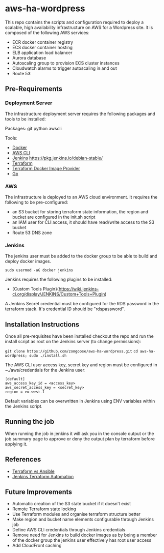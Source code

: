 # aws-ha-wordpress #
This repo contains the scripts and configuration required to deploy a scalable, high availability infrastructure on AWS for a Wordpress site. It is composed of the following AWS services:

* ECR docker container registry
* ECS docker container hosting
* ELB application load balancer
* Aurora database
* Autoscaling group to provision ECS cluster instances
* Cloudwatch alarms to trigger autoscaling in and out
* Route 53

## Pre-Requirements ##

### Deployment Server ###
The infrastructure deployment server requires the following packages and tools to be installed:

Packages:
git
python
awscli

Tools:
* [Docker](https://docs.docker.com/engine/installation/linux/ubuntu/#install-using-the-repository)
* [AWS CLI](http://docs.aws.amazon.com/cli/latest/userguide/awscli-install-linux.html#awscli-install-linux-pip)
* [Jenkins](https://www.digitalocean.com/community/tutorials/how-to-install-jenkins-on-ubuntu-16-04) https://pkg.jenkins.io/debian-stable/
* [Terraform](https://www.terraform.io/intro/getting-started/install.html)
* [Terraform Docker Image Provider](https://github.com/zongoose/terraform-provider-docker-image)
* [Go](https://github.com/golang/go/wiki/Ubuntu)

### AWS ###
The infrastructure is deployed to an AWS cloud environment. It requires the following to be pre-configured:

* an S3 bucket for storing terraform state information, the region and bucket are configured in the init.sh script
* an IAM user for CLI access, it should have read/write access to the S3 bucket
* Route 53 DNS zone

### Jenkins ###
The jenkins user must be added to the docker group to be able to build and deploy docker images.

`sudo usermod -aG docker jenkins`

Jenkins requires the following plugins to be installed:

* [Custom Tools Plugin}(https://wiki.jenkins-ci.org/display/JENKINS/Custom+Tools+Plugin)

A Jenkins Secret credential must be configured for the RDS password in the terraform stack. It's credential ID should be "rdspassword".

## Installation Instructions ##
Once all pre-requisites have been installed checkout the repo and run the install script as root on the Jenkins server (to change permissions):

`git clone https://github.com/zongoose/aws-ha-wordpress.git`
`cd aws-ha-wordpress; sudo ./install.sh`

The AWS CLI user access key, secret key and region must be configured in ~./aws/credentials for the Jenkins user:

```
[default]
aws_access_key_id = <access_key>
aws_secret_access_key = <secret_key>
region = eu-west-1
```

Default variables can be overwritten in Jenkins using ENV variables within the Jenkins script.

## Running the job ##
When running the job in jenkins it will ask you in the console output or the job summary page to approve or deny the output plan by terraform before applying it.

## References ##
* [Terraform vs Ansible](https://blog.gruntwork.io/why-we-use-terraform-and-not-chef-puppet-ansible-saltstack-or-cloudformation-7989dad2865c)
* [Jenkins Terraform Automation](https://objectpartners.com/2016/06/01/automating-terraform-projects-with-jenkins/)

## Future Improvements ##
* Automatic creation of the S3 state bucket if it doesn't exist
* Remote Terraform state locking
* Use Terraform modules and organise terraform structure better
* Make region and bucket name elements configurable through Jenkins job
* Define AWS CLI credentials through Jenkins credentials
* Remove need for Jenkins to build docker images as by being a member of the docker group the jenkins user effectively has root user access
* Add CloudFront caching